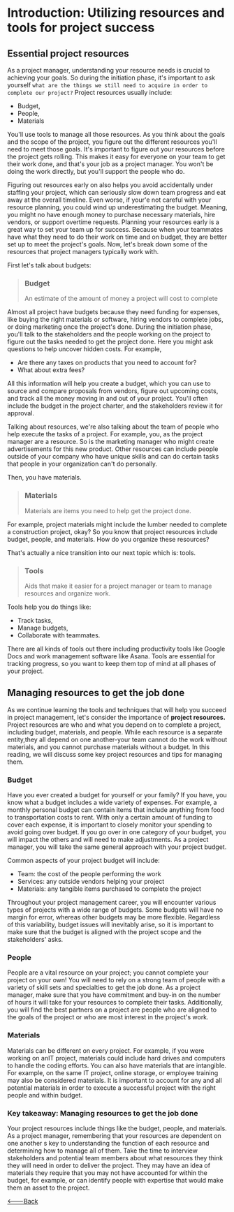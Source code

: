# Introduction: Utilizing resources and tools for project success

## Essential project resources

As a project manager, understanding your resource needs is crucial to achieving your goals. So during the initiation phase, it's important to ask yourself `what are the things we still need to acquire in order to complete our project?` Project resources usually include:

- Budget,
- People,
- Materials

You'll use tools to manage all those resources. As you think about the goals and the scope of the project, you figure out the different resources you'll need to meet those goals. It's important to figure out your resources before the project gets rolling. This makes it easy for everyone on your team to get their work done, and that's your job as a project manager. You won't be doing the work directly, but you'll support the people who do.

Figuring out resources early on also helps you avoid accidentally under staffing your project, which can seriously slow down team progress and eat away at the overall timeline. Even worse, if your'e not careful with your resource planning, you could wind up underestimating the budget. Meaning, you might no have enough money to purchase necessary materials, hire vendors, or support overtime requests. Planning your resources early is a great way to set your team up for success. Because when your teammates have what they need to do their work on time and on budget, they are better set up to meet the project's goals. Now, let's break down some of the resources that project managers typically work with.

First let's talk about budgets:

> ### Budget
>
> An estimate of the amount of money a project will cost to complete

Almost all project have budgets because they need funding for expenses, like buying the right materials or software, hiring vendors to complete jobs, or doing marketing once the project's done. During the initiation phase, you'll talk to the stakeholders and the people working on the project to figure out the tasks needed to get the project done. Here you might ask questions to help uncover hidden costs. For example,

- Are there any taxes on products that you need to account for?
- What about extra fees?

All this information will help you create a budget, which you can use to source and compare proposals from vendors, figure out upcoming costs, and track all the money moving in and out of your project. You'll often include the budget in the project charter, and the stakeholders review it for approval.

Talking about resources, we're also talking about the team of people who help execute the tasks of a project. For example, you, as the project manager are a resource. So is the marketing manager who might create advertisements for this new product. Other resources can include people outside of your company who have unique skills and can do certain tasks that people in your organization can't do personally.

Then, you have materials.

> ### Materials
>
> Materials are items you need to help get the project done.

For example, project materials might include the lumber needed to complete a construction project, okay? So you know that project resources include budget, people, and materials. How do you organize these resources?

That's actually a nice transition into our next topic which is: tools.

> ### Tools
>
> Aids that make it easier for a project manager or team to manage resources and organize work.

Tools help you do things like:

- Track tasks,
- Manage budgets,
- Collaborate with teammates.

There are all kinds of tools out there including productivity tools like Google Docs and work management software like Asana. Tools are essential for tracking progress, so you want to keep them top of mind at all phases of your project.

## Managing resources to get the job done

As we continue learning the tools and techniques that will help you succeed in project management, let's consider the importance of **project resources.** Project resources are who and what you depend on to complete a project, including budget, materials, and people. While each resource is a separate entity,they all depend on one another-your team cannot do the work without materials, and you cannot purchase materials without a budget. In this reading, we will discuss some key project resources and tips for managing them.

### Budget

Have you ever created a budget for yourself or your family? If you have, you know what a budget includes a wide variety of expenses. For example, a monthly personal budget can contain items that include anything from food to transportation costs to rent. With only a certain amount of funding to cover each expense, it is important to closely monitor your spending to avoid going over budget. If you go over in one category of your budget, you will impact the others and will need to make adjustments. As a project manager, you will take the same general approach with your project budget.

Common aspects of your project budget will include:

- Team: the cost of the people performing the work
- Services: any outside vendors helping your project
- Materials: any tangible items purchased to complete the project

Throughout your project management career, you will encounter various types of projects with a wide range of budgets. Some budgets will have no margin for error, whereas other budgets may be more flexible. Regardless of this variability, budget issues will inevitably arise, so it is important to make sure that the budget is aligned with the project scope and the stakeholders' asks.

### People

People are a vital resource on your project; you cannot complete your project on your own! You will need to rely on a strong team of people with a variety of skill sets and specialties to get the job done. As a project manager, make sure that you have commitment and buy-in on the number of hours it will take for your resources to complete their tasks. Additionally, you will find the best partners on a project are people who are aligned to the goals of the project or who are most interest in the project's work.

### Materials

Materials can be different on every project. For example, if you were working on anIT project, materials could include hard drives and computers to handle the coding efforts. You can also have materials that are intangible. For example, on the same IT project, online storage, or employee training may also be considered materials. It is important to account for any and all potential materials in order to execute a successful project with the right people and within budget.

### Key takeaway: Managing resources to get the job done

Your project resources include things like the budget, people, and materials. As a project manager, remembering that your resources are dependent on one another s key to understanding the function of each resource and determining how to manage all of them. Take the time to interview stakeholders and potential team members about what resources they think they will need in order to deliver the project. They may have an idea of materials they require that you may not have accounted for within the budget, for example, or can identify people with expertise that would make them an asset to the project.

[<---Back](../README.md)
